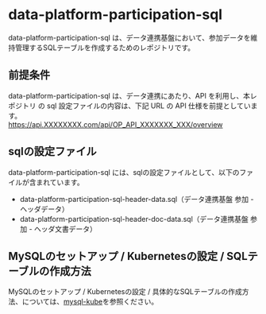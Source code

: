 # data-platform-participation-sql 

data-platform-participation-sql は、データ連携基盤において、参加データを維持管理するSQLテーブルを作成するためのレポジトリです。  

## 前提条件  
data-platform-participation-sql は、データ連携にあたり、API を利用し、本レポジトリ の sql 設定ファイルの内容は、下記 URL の API 仕様を前提としています。  
https://api.XXXXXXXX.com/api/OP_API_XXXXXXX_XXX/overview   

## sqlの設定ファイル

data-platform-participation-sql には、sqlの設定ファイルとして、以下のファイルが含まれています。    

* data-platform-participation-sql-header-data.sql（データ連携基盤 参加 - ヘッダデータ）
* data-platform-participation-sql-header-doc-data.sql（データ連携基盤 参加 - ヘッダ文書データ）

## MySQLのセットアップ / Kubernetesの設定 / SQLテーブルの作成方法
MySQLのセットアップ / Kubernetesの設定 / 具体的なSQLテーブルの作成方法、については、[mysql-kube](https://github.com/latonaio/mysql-kube)を参照ください。  
